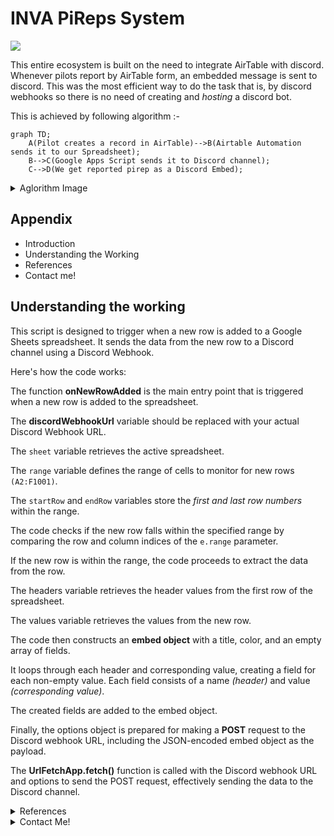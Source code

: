 
# INVA PiReps System
 
 ![](https://img.shields.io/static/v1?style=flat&logo=discord&logoColor=#5865F2@label=healthinesses&message=%F0%9D%96%8A%F0%9D%96%91%F0%9D%96%89%F0%9D%96%97%F0%9D%96%86%F0%9D%96%8C%F0%9D%96%94.%236586&color=black)
 
This entire ecosystem is built on the need to integrate AirTable with discord. Whenever pilots report by AirTable form, an embedded message is sent to discord. This was the most efficient way to do the task that is, by discord webhooks so there is no need of creating and _hosting_ a discord bot.

This is achieved by following algorithm :-

```mermaid
graph TD;
    A(Pilot creates a record in AirTable)-->B(Airtable Automation sends it to our Spreadsheet);
    B-->C(Google Apps Script sends it to Discord channel);
    C-->D(We get reported pirep as a Discord Embed);
```

<details><summary>Aglorithm Image</summary>
![algotemplate](https://github.com/eldrago4/INVA-Pireps-System/assets/63483703/9ab867c6-c3da-40c8-9231-06d9962dd774)

</details>


## Appendix

- Introduction
- Understanding the Working
- References
- Contact me!


## Understanding the working
This script is designed to trigger when a new row is added to a Google Sheets spreadsheet. It sends the data from the new row to a Discord channel using a Discord Webhook.

Here's how the code works:

The function **onNewRowAdded** is the main entry point that is triggered when a new row is added to the spreadsheet.

The **discordWebhookUrl** variable should be replaced with your actual Discord Webhook URL.

The `sheet` variable retrieves the active spreadsheet.

The `range` variable defines the range of cells to monitor for new rows `(A2:F1001)`.

The `startRow` and `endRow` variables store the _first and last row numbers_ within the range.

The code checks if the new row falls within the specified range by comparing the row and column indices of the `e.range` parameter.

If the new row is within the range, the code proceeds to extract the data from the row.

The headers variable retrieves the header values from the first row of the spreadsheet.

The values variable retrieves the values from the new row.

The code then constructs an **embed object** with a title, color, and an empty array of fields.

It loops through each header and corresponding value, creating a field for each non-empty value. Each field consists of a name _(header)_ and value _(corresponding value)_.

The created fields are added to the embed object.

Finally, the options object is prepared for making a **POST** request to the Discord webhook URL, including the JSON-encoded embed object as the payload.

The **UrlFetchApp.fetch()** function is called with the Discord webhook URL and options to send the POST request, effectively sending the data to the Discord channel.

<details>
  <summary>References</summary>

[^1]: [Cannot find active sheet: TypeError: read properties of undefined (reading 'source')](https://webapps.stackexchange.com/questions/169822/cannot-find-active-sheet-typeerror-read-properties-of-undefined-reading-sour)

[^2]: [Google Apps Script Documentation](https://developers.google.com/apps-script)

[^3]: [Spreadsheet Service](https://developers.google.com/apps-script/reference/spreadsheet) ` covers the Spreadsheet Service in Google Apps Script, which provides methods for working with Google Sheets.`

[^4]: [UrlFetchApp](https://developers.google.com/apps-script/reference/url-fetch/url-fetch-app) ` allows making HTTP requests from a script, including sending POST requests to webhooks.`

[^5]: (Discord Webhooks Documentation](https://discord.com/developers/docs/resources/webhook)
</details>




<details>
<summary>Contact Me!</summary>
[gmail](mailto:tred38434@gmail.com)
</details>

